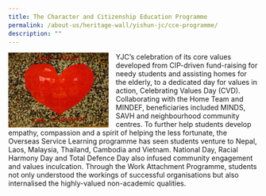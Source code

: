 ```yaml
---
title: The Character and Citizenship Education Programme
permalink: /about-us/heritage-wall/yishun-jc/cce-programme/
description: ""
---
```

<img src="/images/yishunjc9.jpg" style="width:40%;margin-right:15px;" align = "left">

YJC’s celebration of its core values developed from CIP-driven fund-raising for needy students and assisting homes for the elderly, to a dedicated day for values in action, Celebrating Values Day (CVD). Collaborating with the Home Team and MINDEF, beneficiaries included MINDS, SAVH and neighbourhood community centres. To further help students develop empathy, compassion and a spirit of helping the less fortunate, the Overseas Service Learning programme has seen students venture to Nepal, Laos, Malaysia, Thailand, Cambodia and Vietnam. National Day, Racial Harmony Day and Total Defence Day also infused community engagement and values inculcation. Through the Work Attachment Programme, students not only understood the workings of successful organisations but also internalised the highly-valued non-academic qualities.